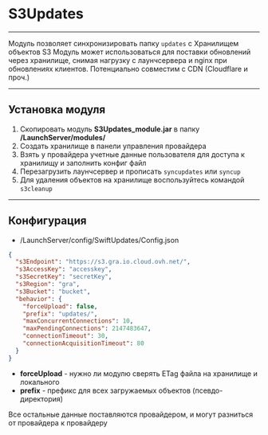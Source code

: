 # S3Updates

---
Модуль позволяет синхронизировать папку `updates` с Хранилищем объектов S3
Модуль может использоваться для поставки обновлений через хранилище, снимая нагрузку с лаунчсервера и nginx при обновлениях клиентов.
Потенциально совместим с CDN (Cloudflare и проч.)

---
## Установка модуля

1. Скопировать модуль **S3Updates_module.jar** в папку **/LaunchServer/modules/**
2. Создать хранилище в панели управления провайдера
3. Взять у провайдера учетные данные пользователя для доступа к хранилищу и заполнить конфиг файл
4. Перезагрузить лаунчсервер и прописать `syncupdates` или `syncup`
5. Для удаления объектов на хранилище воспользуйтесь командой `s3cleanup`

---
## Конфигурация
* /LaunchServer/config/SwiftUpdates/Config.json
```json
{
  "s3Endpoint": "https://s3.gra.io.cloud.ovh.net/",
  "s3AccessKey": "accesskey",
  "s3SecretKey": "secretKey",
  "s3Region": "gra",
  "s3Bucket": "bucket",
  "behavior": {
    "forceUpload": false,
    "prefix": "updates/",
    "maxConcurrentConnections": 10,
    "maxPendingConnections": 2147483647,
    "connectionTimeout": 30,
    "connectionAcquisitionTimeout": 80
  }
}
```
- **forceUpload** - нужно ли модулю сверять ETag файла на хранилище и локального
- **prefix** - префикс для всех загружаемых объектов (псевдо-директория)

Все остальные данные поставляются провайдером, и могут разниться от провайдера к провайдеру


